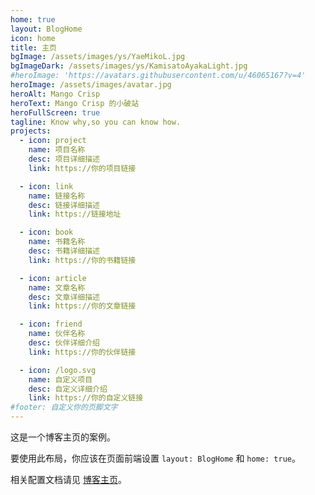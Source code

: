 ```yaml
---
home: true
layout: BlogHome
icon: home
title: 主页
bgImage: /assets/images/ys/YaeMikoL.jpg
bgImageDark: /assets/images/ys/KamisatoAyakaLight.jpg
#heroImage: 'https://avatars.githubusercontent.com/u/46065167?v=4'
heroImage: /assets/images/avatar.jpg
heroAlt: Mango Crisp
heroText: Mango Crisp 的小破站
heroFullScreen: true
tagline: Know why,so you can know how.
projects:
  - icon: project
    name: 项目名称
    desc: 项目详细描述
    link: https://你的项目链接

  - icon: link
    name: 链接名称
    desc: 链接详细描述
    link: https://链接地址

  - icon: book
    name: 书籍名称
    desc: 书籍详细描述
    link: https://你的书籍链接

  - icon: article
    name: 文章名称
    desc: 文章详细描述
    link: https://你的文章链接

  - icon: friend
    name: 伙伴名称
    desc: 伙伴详细介绍
    link: https://你的伙伴链接

  - icon: /logo.svg
    name: 自定义项目
    desc: 自定义详细介绍
    link: https://你的自定义链接
#footer: 自定义你的页脚文字
---
```


这是一个博客主页的案例。

要使用此布局，你应该在页面前端设置 `layout: BlogHome` 和 `home: true`。

相关配置文档请见 [博客主页](https://theme-hope.vuejs.press/zh/guide/blog/home.html)。

<!-- 
	<div id="waifu">
		<div id="waifu-message"></div>
		<div class="waifu-tool">
			<span class="icon-next"></span>
			<span class="icon-home"></span>
			<span class="icon-message"></span>
			<span class="icon-camera"></span>
			<span class="icon-volumeup"></span>
			<span class="icon-volumedown"></span>
			<span class="icon-about"></span>
			<span class="icon-cross"></span>
		</div>
		<canvas id="live2d2"></canvas>
		<canvas id="live2d4"></canvas>
	</div>
	<script src="lib/live2d/live2d_bundle.js"></script>
	<script async type="module" src="lib/live2d/waifu-tips.js"></script>
 -->